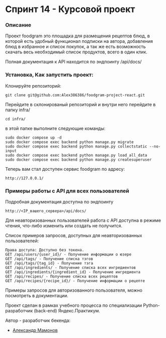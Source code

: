 # Спринт 14 - Курсовой проект

### Описание

Проект foodgram это площадка для размещения рецептов блюд,
в которой есть удобный функционал подписки на автора,
добавления блюд в избранное и список покупок,
а так же есть возможность скачать весь необходимый список продуктов, всего в один клик.

Полная документация к API находится по эндпоинту /api/docs/

### Установка, Как запустить проект:

Клонируйте репозиторий:

```
git clone git@github.com:Alex386386/foodgram-project-react.git
```

Перейдите в склонированый репозиторий и внутри него перейдите в папку infra/

```
cd infra/
```

в этой папке выполните следующие команды:

```
sudo docker compose up -d
sudo docker compose exec backend python manage.py migrate
sudo docker compose exec backend python manage.py collectstatic --no-input
sudo docker compose exec backend python manage.py load_all_data
sudo docker compose exec backend python manage.py createsuperuser
```

Теперь вам стал доступен сервис foodgram по адресу:

```cd infra/
http://127.0.0.1/
```

### Примеры работы с API для всех пользователей

Подробная документация доступна по эндпоинту 

```
http://<IP_вашего_сервера>/api/docs/
```

Для неавторизованных пользователей работа с API доступна в режиме чтения, что-либо изменить или создать не получится.

Список примеров запросов, доступных для неавторизованных пользователей:

```
Права доступа: Доступно без токена.
GET /api/users/{user_id}/ - Получение информации о юзере
GET /api/tags/ - Получение списка тэгов
GET /api/tags/{tag_id} - Получение тэга
GET /api/ingredients/ - Получение списка всех ингредиентов
GET /api/ingredients/{ingredient_id} - Получение ингредиента
GET /api/recipes/ - Получение списка всех рецептов
GET /api/recipes/{recipe_id}/ - Получение информации о рецепте
```

Примеры запросов для авторизованного пользователя, можно посмотреть в документации.

Проект сделан в рамках учебного процесса по специализации Python-разработчик (back-end) Яндекс.Практикум.

Автор - разработчик бекенда:

- [Александр Мамонов](https://github.com/Alex386386) 
